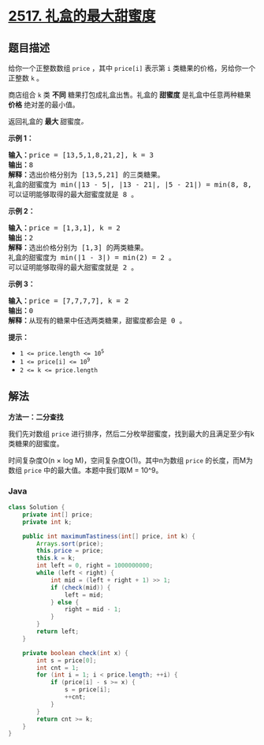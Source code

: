 # [2517. 礼盒的最大甜蜜度](https://leetcode.cn/problems/maximum-tastiness-of-candy-basket)

## 题目描述

<p>给你一个正整数数组 <code>price</code> ，其中 <code>price[i]</code> 表示第 <code>i</code> 类糖果的价格，另给你一个正整数 <code>k</code> 。</p>

<p>商店组合 <code>k</code> 类 <strong>不同</strong> 糖果打包成礼盒出售。礼盒的 <strong>甜蜜度</strong> 是礼盒中任意两种糖果 <strong>价格</strong> 绝对差的最小值。</p>

<p>返回礼盒的 <strong>最大 </strong>甜蜜度<em>。</em></p>

<p><strong>示例 1：</strong></p>

<pre>
<strong>输入：</strong>price = [13,5,1,8,21,2], k = 3
<strong>输出：</strong>8
<strong>解释：</strong>选出价格分别为 [13,5,21] 的三类糖果。
礼盒的甜蜜度为 min(|13 - 5|, |13 - 21|, |5 - 21|) = min(8, 8, 16) = 8 。
可以证明能够取得的最大甜蜜度就是 8 。
</pre>

<p><strong>示例 2：</strong></p>

<pre>
<strong>输入：</strong>price = [1,3,1], k = 2
<strong>输出：</strong>2
<strong>解释：</strong>选出价格分别为 [1,3] 的两类糖果。 
礼盒的甜蜜度为 min(|1 - 3|) = min(2) = 2 。
可以证明能够取得的最大甜蜜度就是 2 。
</pre>

<p><strong>示例 3：</strong></p>

<pre>
<strong>输入：</strong>price = [7,7,7,7], k = 2
<strong>输出：</strong>0
<strong>解释：</strong>从现有的糖果中任选两类糖果，甜蜜度都会是 0 。
</pre>

<p><strong>提示：</strong></p>

<ul>
	<li><code>1 &lt;= price.length &lt;= 10<sup>5</sup></code></li>
	<li><code>1 &lt;= price[i] &lt;= 10<sup>9</sup></code></li>
	<li><code>2 &lt;= k &lt;= price.length</code></li>
</ul>

## 解法

**方法一：二分查找**

我们先对数组 `price` 进行排序，然后二分枚举甜蜜度，找到最大的且满足至少有k类糖果的甜蜜度。

时间复杂度O(n × log M)，空间复杂度O(1)。其中n为数组 `price` 的长度，而M为数组 `price` 中的最大值。本题中我们取M = 10^9。

### **Java**

```java
class Solution {
    private int[] price;
    private int k;

    public int maximumTastiness(int[] price, int k) {
        Arrays.sort(price);
        this.price = price;
        this.k = k;
        int left = 0, right = 1000000000;
        while (left < right) {
            int mid = (left + right + 1) >> 1;
            if (check(mid)) {
                left = mid;
            } else {
                right = mid - 1;
            }
        }
        return left;
    }

    private boolean check(int x) {
        int s = price[0];
        int cnt = 1;
        for (int i = 1; i < price.length; ++i) {
            if (price[i] - s >= x) {
                s = price[i];
                ++cnt;
            }
        }
        return cnt >= k;
    }
}
```
